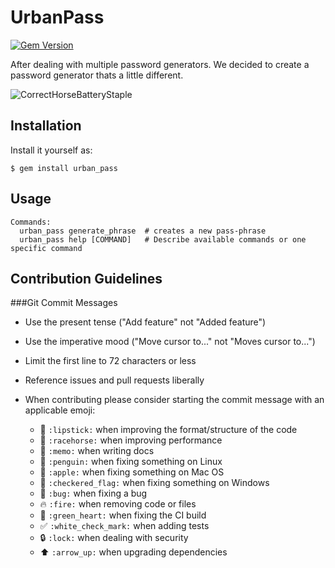 # UrbanPass
[![Gem Version](https://badge.fury.io/rb/urban_pass.svg)](http://badge.fury.io/rb/urban_pass)

After dealing with multiple password generators. We decided to create a password generator thats a little different.

![CorrectHorseBatteryStaple](http://i.imgur.com/T9PApGP.png)


## Installation

Install it yourself as:

    $ gem install urban_pass

## Usage

```
Commands:
  urban_pass generate_phrase  # creates a new pass-phrase
  urban_pass help [COMMAND]   # Describe available commands or one specific command
```

## Contribution Guidelines

###Git Commit Messages
- Use the present tense ("Add feature" not "Added feature")
- Use the imperative mood ("Move cursor to..." not "Moves cursor to...")
- Limit the first line to 72 characters or less
- Reference issues and pull requests liberally
- When contributing please consider starting the commit message with an applicable emoji:

  - :lipstick: `:lipstick:` when improving the format/structure of the code
  - :racehorse: `:racehorse:` when improving performance
  - :memo: `:memo:` when writing docs
  - :penguin: `:penguin:` when fixing something on Linux
  - :apple: `:apple:` when fixing something on Mac OS
  - :checkered_flag: `:checkered_flag:` when fixing something on Windows
  - :bug: `:bug:` when fixing a bug
  - :fire: `:fire:` when removing code or files
  - :green_heart: `:green_heart:` when fixing the CI build
  - :white_check_mark: `:white_check_mark:` when adding tests
  - :lock: `:lock:` when dealing with security
  - :arrow_up: `:arrow_up:` when upgrading dependencies

